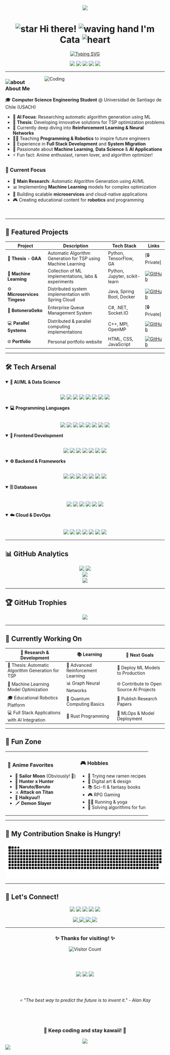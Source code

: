 <!-- Header animado con gradiente -->
<div align="center">
  <img src="https://capsule-render.vercel.app/api?type=waving&color=gradient&customColorList=12,16,20,24,28&height=200&section=header&text=Catalina%20Olivares&fontSize=60&animation=fadeIn&fontAlignY=35&desc=Computer%20Science%20Engineer%20%7C%20AI/ML%20Researcher%20%7C%20Full%20Stack%20Developer&descAlignY=55&descSize=18" />
</div>

<!-- Saludo con animaciones -->
<h1 align="center">
  <img src="https://media.tenor.com/h5F7PZhXNisAAAAj/star.gif" width="50px" alt="star" />
  Hi there! <img src="https://media.giphy.com/media/hvRJCLFzcasrR4ia7z/giphy.gif" width="30px" alt="waving hand"> I'm Cata
  <img src="https://media.tenor.com/rkAEqes681cAAAAj/purple-heart-purple.gif" width="40px" alt="heart" />
</h1>

<!-- Typing SVG -->
<p align="center">
  <a href="https://github.com/DenverCoder1/readme-typing-svg">
    <img src="https://readme-typing-svg.herokuapp.com?font=Fira+Code&pause=1000&color=9D4EDD&center=true&vCenter=true&random=false&width=600&lines=AI+%26+Machine+Learning+Enthusiast+%F0%9F%A4%96;Computer+Science+Engineer+USACH+%F0%9F%8E%93;Full+Stack+Developer+%F0%9F%92%BB;Reinforcement+Learning+Researcher+%F0%9F%A7%A0;Teaching+Robotics+%26+Programming+%F0%9F%93%9A" alt="Typing SVG" />
  </a>
</p>

<!-- Cute divider con más GIFs kawaii -->
<p align="center">
  <img src="https://media.tenor.com/xjj2Bt60AQcAAAAj/sailor-moon-heart-eyes.gif" width="60px" />
  <img src="https://media.tenor.com/O1giINuZjxAAAAAj/flowers.gif" width="50px" />
  <img src="https://media.tenor.com/Gg6TH2YU9SMAAAAj/ramen-cute-ramen.gif" width="60px" />
  <img src="https://media.tenor.com/suYddJa-q34AAAAj/hxh.gif" width="60px" />
  <img src="https://media.tenor.com/KF5jT1bsTU0AAAAj/heart.gif" width="40px" />
</p>

---

<!-- About Me Section con layout mejorado -->
<img align="right" width="380" src="https://media.tenor.com/Ck-OOIzPHwUAAAAi/bubu-eating-on-computer-eating.gif" alt="Coding" style="margin: 0 0 20px 20px;" />

### <img src="https://media.giphy.com/media/ObNTw8Uzwy6KQ/giphy.gif" width="30px" alt="about"> About Me

🎓 **Computer Science Engineering Student** @ Universidad de Santiago de Chile (USACH)
- 🤖 **AI Focus**: Researching automatic algorithm generation using ML
- 🧬 **Thesis**: Developing innovative solutions for TSP optimization problems
- 🔬 Currently deep diving into **Reinforcement Learning & Neural Networks**
- 👩‍🏫 Teaching **Programming & Robotics** to inspire future engineers
- 💼 Experience in **Full Stack Development** and **System Migration**
- 🎯 Passionate about **Machine Learning**, **Data Science** & **AI Applications**
- ⚡ Fun fact: Anime enthusiast, ramen lover, and algorithm optimizer!

### 🎯 Current Focus
- 🧠 **Main Research**: Automatic Algorithm Generation using AI/ML
- 📊 Implementing **Machine Learning** models for complex optimization
- 🚀 Building scalable **microservices** and cloud-native applications
- 🎮 Creating educational content for **robotics** and programming

<br clear="right"/>

---

<!-- Featured Projects Section con emojis mejorados -->
## 🌟 Featured Projects

<div align="center">
  
| Project | Description | Tech Stack | Links |
|---------|-------------|------------|-------|
| 🧬 **Thesis - GAA** | Automatic Algorithm Generation for TSP using Machine Learning | Python, TensorFlow, GA | [🔒 Private] |
| 🤖 **Machine Learning** | Collection of ML implementations, labs & experiments | Python, Jupyter, scikit-learn | [![GitHub](https://img.shields.io/badge/Code-View-purple?style=flat&logo=github)](https://github.com/CatalinaOlivares/Machine-Learning) |
| ⚙️ **Microservices Tingeso** | Distributed system implementation with Spring Cloud | Java, Spring Boot, Docker | [![GitHub](https://img.shields.io/badge/Code-View-purple?style=flat&logo=github)](https://github.com/CatalinaOlivares/Tingeso2) |
| 🎯 **BotoneraGeko** | Enterprise Queue Management System | C#, .NET, Socket.IO | [🔒 Private] |
| 💻 **Parallel Systems** | Distributed & parallel computing implementations | C++, MPI, OpenMP | [![GitHub](https://img.shields.io/badge/Code-View-purple?style=flat&logo=github)](https://github.com/CatalinaOlivares/lab3paralelos) |
| 🌐 **Portfolio** | Personal portfolio website | HTML, CSS, JavaScript | [![GitHub](https://img.shields.io/badge/Code-View-purple?style=flat&logo=github)](https://github.com/CatalinaOlivares/catalinaolivares.github.io) |

</div>

---

<!-- Tech Stack mejorado con categorías y más iconos -->
## 🛠️ Tech Arsenal

<details open>
<summary><b>🤖 AI/ML & Data Science</b></summary>
<br>
<p align="center">
  <img src="https://img.shields.io/badge/TensorFlow-FF6F00?style=for-the-badge&logo=tensorflow&logoColor=white" />
  <img src="https://img.shields.io/badge/PyTorch-EE4C2C?style=for-the-badge&logo=pytorch&logoColor=white" />
  <img src="https://img.shields.io/badge/scikit--learn-F7931E?style=for-the-badge&logo=scikit-learn&logoColor=white" />
  <img src="https://img.shields.io/badge/Keras-D00000?style=for-the-badge&logo=keras&logoColor=white" />
  <img src="https://img.shields.io/badge/Pandas-150458?style=for-the-badge&logo=pandas&logoColor=white" />
  <img src="https://img.shields.io/badge/NumPy-013243?style=for-the-badge&logo=numpy&logoColor=white" />
  <img src="https://img.shields.io/badge/Matplotlib-11557c?style=for-the-badge" />
  <img src="https://img.shields.io/badge/Jupyter-F37626?style=for-the-badge&logo=jupyter&logoColor=white" />
</p>
</details>

<details open>
<summary><b>💻 Programming Languages</b></summary>
<br>
<p align="center">
  <img src="https://img.shields.io/badge/Python-3776AB?style=for-the-badge&logo=python&logoColor=white" />
  <img src="https://img.shields.io/badge/C%23-239120?style=for-the-badge&logo=c-sharp&logoColor=white" />
  <img src="https://img.shields.io/badge/Java-ED8B00?style=for-the-badge&logo=openjdk&logoColor=white" />
  <img src="https://img.shields.io/badge/JavaScript-F7DF1E?style=for-the-badge&logo=javascript&logoColor=black" />
  <img src="https://img.shields.io/badge/TypeScript-007ACC?style=for-the-badge&logo=typescript&logoColor=white" />
  <img src="https://img.shields.io/badge/C++-00599C?style=for-the-badge&logo=c%2B%2B&logoColor=white" />
  <img src="https://img.shields.io/badge/R-276DC3?style=for-the-badge&logo=r&logoColor=white" />
  <img src="https://img.shields.io/badge/MATLAB-0076A8?style=for-the-badge&logo=mathworks&logoColor=white" />
</p>
</details>

<details open>
<summary><b>🎨 Frontend Development</b></summary>
<br>
<p align="center">
  <img src="https://img.shields.io/badge/Angular-DD0031?style=for-the-badge&logo=angular&logoColor=white" />
  <img src="https://img.shields.io/badge/React-20232A?style=for-the-badge&logo=react&logoColor=61DAFB" />
  <img src="https://img.shields.io/badge/Vue.js-4FC08D?style=for-the-badge&logo=vue.js&logoColor=white" />
  <img src="https://img.shields.io/badge/HTML5-E34F26?style=for-the-badge&logo=html5&logoColor=white" />
  <img src="https://img.shields.io/badge/CSS3-1572B6?style=for-the-badge&logo=css3&logoColor=white" />
  <img src="https://img.shields.io/badge/Bootstrap-563D7C?style=for-the-badge&logo=bootstrap&logoColor=white" />
  <img src="https://img.shields.io/badge/Tailwind_CSS-38B2AC?style=for-the-badge&logo=tailwind-css&logoColor=white" />
</p>
</details>

<details open>
<summary><b>⚙️ Backend & Frameworks</b></summary>
<br>
<p align="center">
  <img src="https://img.shields.io/badge/.NET-5C2D91?style=for-the-badge&logo=.net&logoColor=white" />
  <img src="https://img.shields.io/badge/Spring_Boot-6DB33F?style=for-the-badge&logo=spring&logoColor=white" />
  <img src="https://img.shields.io/badge/Node.js-43853D?style=for-the-badge&logo=node.js&logoColor=white" />
  <img src="https://img.shields.io/badge/Express.js-404D59?style=for-the-badge" />
  <img src="https://img.shields.io/badge/Django-092E20?style=for-the-badge&logo=django&logoColor=white" />
  <img src="https://img.shields.io/badge/Flask-000000?style=for-the-badge&logo=flask&logoColor=white" />
  <img src="https://img.shields.io/badge/FastAPI-009688?style=for-the-badge&logo=fastapi&logoColor=white" />
</p>
</details>

<details open>
<summary><b>🗄️ Databases</b></summary>
<br>
<p align="center">
  <img src="https://img.shields.io/badge/PostgreSQL-316192?style=for-the-badge&logo=postgresql&logoColor=white" />
  <img src="https://img.shields.io/badge/MySQL-00000F?style=for-the-badge&logo=mysql&logoColor=white" />
  <img src="https://img.shields.io/badge/MongoDB-4EA94B?style=for-the-badge&logo=mongodb&logoColor=white" />
  <img src="https://img.shields.io/badge/SQL_Server-CC2927?style=for-the-badge&logo=microsoft-sql-server&logoColor=white" />
  <img src="https://img.shields.io/badge/Redis-DC382D?style=for-the-badge&logo=redis&logoColor=white" />
  <img src="https://img.shields.io/badge/Oracle-F80000?style=for-the-badge&logo=oracle&logoColor=white" />
</p>
</details>

<details open>
<summary><b>☁️ Cloud & DevOps</b></summary>
<br>
<p align="center">
  <img src="https://img.shields.io/badge/Docker-2496ED?style=for-the-badge&logo=docker&logoColor=white" />
  <img src="https://img.shields.io/badge/Kubernetes-326CE5?style=for-the-badge&logo=kubernetes&logoColor=white" />
  <img src="https://img.shields.io/badge/Azure-0089D0?style=for-the-badge&logo=microsoft-azure&logoColor=white" />
  <img src="https://img.shields.io/badge/AWS-232F3E?style=for-the-badge&logo=amazon-aws&logoColor=white" />
  <img src="https://img.shields.io/badge/GitHub_Actions-2088FF?style=for-the-badge&logo=github-actions&logoColor=white" />
  <img src="https://img.shields.io/badge/Jenkins-D24939?style=for-the-badge&logo=Jenkins&logoColor=white" />
  <img src="https://img.shields.io/badge/Git-F05032?style=for-the-badge&logo=git&logoColor=white" />
</p>
</details>

---

<!-- GitHub Stats con diseño mejorado -->
## 📊 GitHub Analytics

<div align="center">
  <img width="49%" src="https://github-readme-stats.vercel.app/api?username=catalinaolivares&show_icons=true&theme=tokyonight&hide_border=true&bg_color=0D1117&title_color=9D4EDD&icon_color=9D4EDD&text_color=c9d1d9" />
  <img width="49%" src="https://github-readme-streak-stats.herokuapp.com/?user=catalinaolivares&theme=tokyonight&hide_border=true&background=0D1117&stroke=9D4EDD&ring=9D4EDD&fire=9D4EDD&currStreakLabel=9D4EDD" />
</div>

<div align="center">
  <img width="40%" src="https://github-readme-stats.vercel.app/api/top-langs/?username=catalinaolivares&layout=compact&theme=tokyonight&hide_border=true&bg_color=0D1117&title_color=9D4EDD&text_color=c9d1d9&langs_count=8" />
</div>

<!-- Activity Graph -->
<div align="center">
  <img width="90%" src="https://github-readme-activity-graph.vercel.app/graph?username=catalinaolivares&theme=tokyo-night&hide_border=true&bg_color=0D1117&color=9D4EDD&line=9D4EDD&point=FFFFFF" />
</div>

---

<!-- Trophies -->
## 🏆 GitHub Trophies

<div align="center">
  <img src="https://github-profile-trophy.vercel.app/?username=catalinaolivares&theme=tokyonight&no-frame=true&no-bg=false&margin-w=4&column=7" />
</div>

---

<!-- Current Focus con emojis más kawaii -->
## 🎯 Currently Working On

<div align="center">
  
| 🚀 Research & Development | 📚 Learning | 🌟 Next Goals |
|--------------------------|-------------|---------------|
| 🧬 Thesis: Automatic Algorithm Generation for TSP | 🧠 Advanced Reinforcement Learning | 🤖 Deploy ML Models to Production |
| 🤖 Machine Learning Model Optimization | 📊 Graph Neural Networks | 🌐 Contribute to Open Source AI Projects |
| 🎓 Educational Robotics Platform | 🔮 Quantum Computing Basics | 📝 Publish Research Papers |
| 💻 Full Stack Applications with AI Integration | 🦀 Rust Programming | 🚀 MLOps & Model Deployment |

</div>

---

<!-- Fun Section con más detalles -->
## 🌸 Fun Zone

<table align="center">
<tr>
<td>

### 🎌 Anime Favorites
- 🌙 **Sailor Moon** (Obviously! 💜)
- 🎯 **Hunter x Hunter**
- 🍜 **Naruto/Boruto**
- ⚔️ **Attack on Titan**
- 🏐 **Haikyuu!!**
- 🗡️ **Demon Slayer**

</td>
<td>

### 🎮 Hobbies
- 🍜 Trying new ramen recipes
- 🎨 Digital art & design  
- 📚 Sci-fi & fantasy books
- 🎮 RPG Gaming
- 🏃‍♀️ Running & yoga
- 🧩 Solving algorithms for fun

</td>
</tr>
</table>

---

<!-- Snake animation con título kawaii -->
## 🐍 My Contribution Snake is Hungry!

<div align="center">
  <img src="https://raw.githubusercontent.com/Elanza-48/Elanza-48/main/resources/img/github-contribution-grid-snake.svg" alt="snake animation" />
</div>

---

<!-- Connect Section con más GIFs kawaii -->
## 💌 Let's Connect!

<div align="center">
  <img src="https://media.tenor.com/0p54Ll3ekM0AAAAj/cute-cat.gif" width="80px" />
  <img src="https://media.tenor.com/H1MYBHoYnHYAAAAj/bow.gif" width="60px" />
  <img src='https://raw.githubusercontent.com/ShahriarShafin/ShahriarShafin/main/Assets/handshake.gif' width="100px">
  <img src="https://media.tenor.com/H1MYBHoYnHYAAAAj/bow.gif" width="60px" />
  <img src="https://media.tenor.com/0p54Ll3ekM0AAAAj/cute-cat.gif" width="80px" />
</div>

<p align="center">
  <a href="https://www.linkedin.com/in/catalina-olivares-maturana">
    <img src="https://img.shields.io/badge/LinkedIn-0077B5?style=for-the-badge&logo=linkedin&logoColor=white" />
  </a>
  <a href="mailto:catalina.olivares.m@usach.cl">
    <img src="https://img.shields.io/badge/Email-D14836?style=for-the-badge&logo=gmail&logoColor=white" />
  </a>
  <a href="https://github.com/catalinaolivares">
    <img src="https://img.shields.io/badge/GitHub-100000?style=for-the-badge&logo=github&logoColor=white" />
  </a>
  <a href="https://catalinaolivares.github.io">
    <img src="https://img.shields.io/badge/Portfolio-FF5722?style=for-the-badge&logo=google-chrome&logoColor=white" />
  </a>
</p>

---

<!-- Visitor Count Corregido -->
<div align="center">
  <h3>✨ Thanks for visiting! ✨</h3>
  
  ![Visitor Count](https://komarev.com/ghpvc/?username=catalinaolivares&color=9D4EDD&style=for-the-badge)
  
  <br><br>
  
  <img src="https://media.tenor.com/JyuRkIuKSzsAAAAj/heart-cute.gif" width="50px" />
  <img src="https://media.tenor.com/h5F7PZhXNisAAAAj/star.gif" width="60px" />
  <img src="https://media.tenor.com/JyuRkIuKSzsAAAAj/heart-cute.gif" width="50px" />
  
  <br><br>
  
  <i>⭐ "The best way to predict the future is to invent it." - Alan Kay</i>
  
  <br><br>
  
  ### 💜 Keep coding and stay kawaii! 💜
  
  <img src="https://media.tenor.com/xjj2Bt60AQcAAAAj/sailor-moon-heart-eyes.gif" width="80px" />
</div>

<!-- Footer -->
<img src="https://capsule-render.vercel.app/api?type=waving&color=gradient&customColorList=12,16,20,24,28&height=100&section=footer" />

<!-- Hidden Sailor Moon Easter Egg -->
<!-- 
  🌙✨ In the name of the moon, I'll punish bad code! ✨🌙
  Found the easter egg? You're awesome! Send me a message with 🌙 
-->
